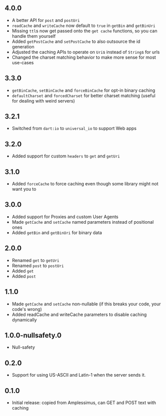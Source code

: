 ## 4.0.0

* A better API for `post` and `postUri`
* `readCache` and `writeCache` now default to `true` in `getBin` and `getBinUri`
* Missing `ttl`s now get passed onto the `get cache` functions, so you can
handle them yourself
* Added `getPostCache` and `setPostCache` to also outsource the id generation
* Adjusted the caching APIs to operate on `Uri`s instead of `String`s for urls
* Changed the charset matching behavior to make more sense for most use-cases

## 3.3.0

* `getBinCache`, `setBinCache` and `forceBinCache` for opt-in binary caching
* `defaultCharset` and `forcedCharset` for better charset matching
(useful for dealing with weird servers)

## 3.2.1

* Switched from `dart:io` to `universal_io` to support Web apps

## 3.2.0

* Added support for custom `headers` to `get` and `getUri`

## 3.1.0

* Added `forceCache` to force caching even though some library might not want you to

## 3.0.0

* Added support for Proxies and custom User Agents
* Made `getCache` and `setCache` named parameters instead of positional ones
* Added `getBin` and `getBinUri` for binary data

## 2.0.0

* Renamed `get` to `getUri`
* Renamed `post` to `postUri`
* Added `get`
* Added `post`

## 1.1.0

* Made `getCache` and `setCache` non-nullable (if this breaks your code, your code's wrong)
* Added readCache and writeCache parameters to disable caching dynamically

## 1.0.0-nullsafety.0

* Null-safety

## 0.2.0

* Support for using US-ASCII and Latin-1 when the server sends it.

## 0.1.0

* Initial release: copied from Amplessimus, can GET and POST text with caching
